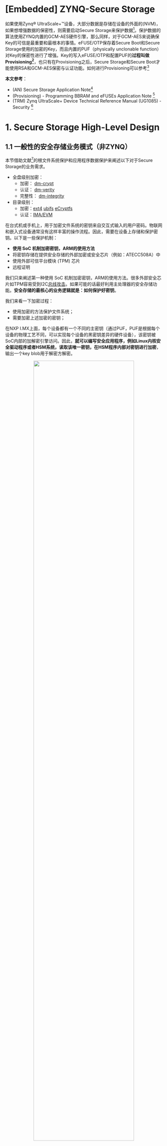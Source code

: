 # [Embedded] ZYNQ-Secure Storage

如果使用Zynq® UltraScale+™设备，大部分数据是存储在设备的外面的(NVM)，如果想增强数据的保密性，则需要启动Secure Storage来保护数据[^1]。保护数据的算法使用ZYNQ内置的GCM-AES硬件引擎，那么同样，对于GCM-AES来说确保Key的可信是最重要和最根本的事情。eFUSE/OTP保存着Secure Boot和Secure Storage使用的加密的Key，而且内置的PUF（physically unclonable function）对Key的保密性进行了增强。Key的写入eFUSE/OTP和配置PUF的**过程叫做Provisioning[^2]**，也只有在Provisioning之后，Secure Storage和Secure Boot才能使用RSA和GCM-AES保密与认证功能。如何进行Provisioning可以参考[^2]

**本文参考**：
* (AN) Secure Storage Application Note[^1]
* (Provisioning) - Programming BBRAM and eFUSEs Application Note [^2]
* (TRM) Zynq UltraScale+ Device Technical Reference Manual (UG1085) - Security [^3]

# 1. Secure Storage High-Level Design

## 1.1 一般性的安全存储业务模式（非ZYNQ）

本节借助文献[^4]的根文件系统保护和应用程序数据保护来阐述以下对于Secure Storage的业务需求。
* 全盘级别加密：
	* 加密： [dm-crypt](https://gitlab.com/cryptsetup/cryptsetup/wikis/DMCrypt)
	* 认证： [dm-verity](https://source.android.com/docs/security/features/verifiedboot/dm-verity)
	* 完整性： [dm-integrity](https://kernel.googlesource.com/pub/scm/linux/kernel/git/kasatkin/linux-digsig/+/dm-integrity/Documentation/device-mapper/dm-integrity.txt)
* 目录级别：
	* 加密：[ext4](https://wiki.archlinux.org/index.php/ext4#Using_file-based_encryption) [ubifs](https://lwn.net/Articles/707900/) [eCryptfs](https://wiki.archlinux.org/title/ECryptfs)
	* 认证：[IMA/EVM](https://sourceforge.net/p/linux-ima/wiki/Home/)

在台式机或手机上，用于加密文件系统的密钥来自交互式输入的用户密码。物联网和嵌入式设备通常没有这样丰富的操作流程。因此，需要在设备上存储和保护密钥。以下是一些保护机制：
-   **使用 SoC 机制加密密钥，ARM的使用方法**
-   将密钥存储在提供安全存储的外部加密或安全芯片（例如：ATECC508A）中
-   使用外部可信平台模块 (TPM) 芯片
-   远程证明

我们只来阐述第一种使用 SoC 机制加密密钥，ARM的使用方法。很多外部安全芯片如TPM容易受到I2C[总线攻击](https://github.com/nccgroup/TPMGenie)。如果可能的话最好利用主处理器的安全存储功能。**安全存储的最核心的业务逻辑就是：如何保护好密钥**。

我们来看一下加密过程：
* 使用加密的方法保护文件系统；
* 需要加密上述加密的密钥；

在NXP I.MX上面，每个设备都有一个不同的主密钥（通过PUF，PUF是根据每个设备的物理工艺不同，可以实现每个设备的黑密钥差异的硬件设备），该密钥被SoC内部的加解密引擎访问。因此，**就可以编写安全应用程序，例如Linux内核安全驱动程序或者HSM系统，读取该唯一密钥，在HSM程序内部对密钥进行加密**，输出一个key blob用于解密方解密。

<div align='center'><img src="https://raw.githubusercontent.com/carloscn/images/main/typora202211081517172.png" width="80%" /></div> 

如上图所示：
* 先对文件系统进行加密，使用的密钥就是文件加密的密钥key0；
* 再对key0进行加密（调用HSM或者Linux内核安全程序或者自己编写安全服务程序，需要保证解密方也能被调用）
* 解密过程就是先call安全系统HSM或者Linux内核安全程序或者安全应用解密密钥，拿到密钥之后解密文件系统。

这个就是一般的文件系统的加密模型。

##  1.2 ZYNQ的Secure Storage设计

在上述的加密模型中，需要引入HSM或者Linux内核安全服务程序用来对文件系统加密的密钥进行加解密。在ZYNQ中可以使用PUF硬件来满足加密的需求。PUF硬件根据物理工艺不同，可以对写入eFUSE的密钥进行加扰和解扰（也算是一种加密手段），因此使实际存储在eFUSE上的每个设备的black key都是不一样的，这就保证了唯一性。

我们可以对一批设备假定1万台，管理员生成一个红密钥作为文件系统加密的密钥，管理员需要为每台设备Provisioning这个红密钥到eFUSE上，并启动PUF功能。这一万台设备的实际存储的黑密钥都是不一样的。这就能够抵御侧信道攻击，即便是有人用功率分析，分析出eFUSE的密钥，拿到的也是黑密钥，没有任何的实际用处。

PUF可以理解为一个函数，这个函数输入红密钥、IV、ID等信息，输出一个AES-GCM加密的key blob结果，包含了tag、密文等。当我们要使用密钥解密文件系统的时候，则需要先把key blob输入进去，此时，ZYNQ读取到key blob则对输入的tag和密文解密，解密之后就可以拿到真实的红密钥，也会对tag进行验证，tag验证通过，红密钥才可信，解密者拿红密钥对文件系统进行解密。**ZYNQ只是对密钥加密和解密做了封装，而文件系统的加密解密需要自己的应用程序来做**。

### 1.2.1 加密解密High-Level角度过程

#### Alice的加密

我们来看看Alice加密过程，Alice产生一个Red Key，用于真实文件系统加密，Alice把Red Key注入FPGA中，得到了密文的Key Blob。与此同时，Alice使用Red Key对文件加密，得到加密了的文件系统。

<div align='center'><img src="https://raw.githubusercontent.com/carloscn/images/main/typora202211081733463.png" width="90%" /></div> 

#### Bob的解密

Bob拿到Key Blob之后喂给FPGA，FPGA会输出Red Key和一个GCM的AUTH结果，如果AUTH结果通过，那么Bob可以使用红密钥对加密的文件进行解密，最后拿到解密后的文件。

<div align='center'><img src="https://raw.githubusercontent.com/carloscn/images/main/typora202211081739905.png" width="90%" /></div> 

FPGA在这里充当的角色是对Red Key进行加解密验证。

### 1.2.2 FPGA SoC内部过程

如图所示，为Alice加密和Bob解密在External Memory以及FPGA SoC内部的加解密全过程：

![](https://raw.githubusercontent.com/carloscn/images/main/typora202211081833341.png)

在FPGA SoC内部，主要是利用PUF的物理特性，产生一个PUF Key，用做内部数据加密的密钥。FPGA内部依旧使用AES-GCM-256来完成加密操作。Alice和Bob可以在External Memory协商数据加密的方式。

在FPGA内部，生成的黑色密钥是被写入到eFUSE中的，正因为每一个PUF的物理工艺不同导致的即便是红密钥一致，也会让每个设备的eFUSE内部的黑密钥不一致。这就达到了防止DPA的目的。

#### 加密过程

如图，注，**这里的New Data指的就是Alice的Red Key**。

<div align='center'><img src="https://raw.githubusercontent.com/carloscn/images/main/typora202211081744591.png" width="90%" /></div> 

1. Alice把明文Red Key喂给FPGA；
2. FPGA产生一个PUF使用的Key（PUF物理工艺差异产生的数，不同芯片不一致，同一个芯片就是一致的），用于把Red Key加密成为一个Black Key，并写入eFUSE;
3. FPGA输出Black Key和TAG值，到外部内存；
4. FPGA读回Black Key和TAG值，组成Key Blob；
5. FPGA对Black Key进行解密，解密得到一个TAG1的值；
6. FPGA对比TAG1和TAG是否一致，以此检验是否加密成功；若不一致，进入“惩罚”流程，比如烧写FUSE的User Data，告知解密失败过。

#### 1.2.3 解密过程

解密的过程：

<div align='center'><img src="https://raw.githubusercontent.com/carloscn/images/main/typora202211081757910.png" width="90%" /></div> 

1. Bob把Key Blob输入到FPGA内部；
2. FPGA读取到Key Blob分离出black key和TAG；
3. FPGA重新让PUF产生一个Key（PUF物理工艺差异产生的数，同一个设备，这个值必然一致）；
4. FPGA使用PUF产生的Key解密black key成为red key，并输出TAG1；
5. FPGA校验TAG1和Key Blob输入的TAG是否一致，若一致则解密成功并输出Red Key。

### 1.2.2 FPGA的安全角度考量

在ZYNQ内部，有很多安全关键因素在设计中被考虑到，我们应该熟悉其背后的设计逻辑，明白他们的设计意图。一种是对于防重放攻击的抵御，一种是防DPA，除此之外还有对black KEY 考量[FIPS legal KEK](https://csrc.nist.gov/csrc/media/projects/cryptographic-module-validation-program/documents/fips140-2/FIPS1402IG.pdf)的因素。

#### 防重放攻击

防重放攻击的设计体现在，Alice对于Red Key的输入不光是有 Red Key和IV这些成分，除此之外还有ID放入到OTP的256bits长度的User Data里面。Alice产生Key之后，可以增加ID，在解密的时候，除了要验证解密的信息的GCM的TAG之外，还要对比解析出来的ID信息，和OTP/eFUSE上的ID进行对比。这样就可以有效的抵御重放攻击。

#### 功率分析攻击（DPA）

PUF Key是直接加载到SoC内部的加密引擎中的。为了防止PUF Key被分析出来，ZYNQ给了两个建议：
* 尽量让User Data短。PUF Key在SoC中不是对所有的数据加密，而是加密第一部分，因此存在没有加密的部分。如果User Data过长，就难保后面的数据的保密性。入侵者Mallory很可能使用DPA功率分析分析出后面User Data的数据；
* 如果User Data不得不做的很长。ZYNQ推荐使用Rolling Key/OP Key的方式，进行加密；

##### OP Key

实际上在boot中也不希望使用私密的key频繁加密，以下是提供了OP Key方法来帮忙减少使用私密的key：

<div align='center'><img src="https://raw.githubusercontent.com/carloscn/images/main/typora202211091413838.png" width="90%" /></div> 

bootgen在生成image的时候，会把op key放到image header里面，还包含了IV这类的信息。当需要进行解密的时候，使用私密的key对第一个块进行解密，从解密的信息中读取OP key，然后利用该key解下一个块，以此类推。这样私密的Key只使用了一次。

Note， **DPA功率分析，可以通过频谱分析出eFUSE上的数据**。

##### Keys Rolling

以下为Key Rolling的过程：

![](https://raw.githubusercontent.com/carloscn/images/main/typora202211091425649.png)

#### FIPS Legay的key审查

使用SoC PUF产生的加密数据，也就是Block Key，如果作为Key的话，处于密码学安全边界之外，换句话说，此密钥不符合FIPS-legal KEK标准。因此我们需要在产生Red Key阶段就产生一个符合FIPS标准的Key，这样加密出来的Key就会处于密码学安全边界内。

# 2. Secure Storage Low-Level Design

## 2.1 eFUSE/OTP Provisioning

eFUSE array包含一个256的块，在这个块里面提供GCM-AES-256的key给加解密引擎。eFUSE的key可以存储为明文形式（red key），混淆模式（gray key），或者是加密模式（black key）。

eFUSE的写入过程叫做Provisioning。通过PJTAG（on MIO）使RPU或者APU处理器写寄存器的方式完成Provisioning。 [Ref, Programming BBRAM and eFUSEs Application Note (XAPP1319)](https://docs.xilinx.com/r/dqE2tE0k~iMhpEDoQwXIKg/kdP~nr5__We0rfXUfmQbXQ?section=XREF_13077_20_Programming).

在一些老的ZYNQ设计中是支持读回操作来验证写入的eFUSE数据是否正确。但对于现阶段的ZYNQ来说具备很高的风险性，所以这个途径已经被**关闭读回**了。取而代之的是，写入eFUSE之后同时会返回CRC32，可以通过对比返回的CRC来确定值是否正确。

从安全角度来看，无法确定“一次性”的功能给eFUSE带来多少的增益。但是要注意，写eFUSE的时候不要用SPA对密钥进行分析，也要确保电压稳定，否则可能导致eFUSE写入失败。

最后，请注意通过APB总线，可以加载Key到 key update register中。这个设计主要是为了boot阶段使用了rolling key，对不同块加密的时候要频繁的换key。就是通过这个寄存器实现。

### HRoTS

ZYNQ的HRoTS基于RSA-4096认证，而且需要基于两类的public key：

![](https://raw.githubusercontent.com/carloscn/images/main/typora202211091421374.png)

Primay的2个公钥，一个需要存储在外部的内存中，一个需要把其hash值存入eFUSE；因此，Primay的pk hash是一个根凭证。

<div align='center'><img src="https://raw.githubusercontent.com/carloscn/images/main/typora202211091423224.png" width="60%" /></div> 

最小需要做Provisioning的信息如上。

## 2.2 eFUSE layout

存在两类eFUSE，一个是256-PS的eFUSEs，还有是128-PL的eFUSEs。

参考： https://docs.xilinx.com/r/dqE2tE0k~iMhpEDoQwXIKg/2Ubsx6RiXaJnAO2rAuCVYA?section=XREF_67790_Zynq_UltraScale

| Size | Name                                                                                                                                                                                                                                | Description                                                                                                                                                                                                                                                                                                     | XilSKey Name:XSK_EFUSEPS_                            |
|  ----  |  ----  |  ----  |  ----  |
| 32   | USER_{0:7}                                                                                                                                                                                                                          | 256 user defined eFUSEs:**Note:** In the **input.h**file (see text), write data in the XSK_EFUSEPS_USER{0:7}_FUSES macro and execute the write by setting the XSK_EFUSEPS_USER{0:7}_FUSE macro = True.                                                                                              | USER{0:7}_FUSE                                       |
| 1    | USER_WRLK                                                                                                                                                                                                                           | 8 user-defined eFUSE locks.USER_WRLK columns:0: Locks USER_0,1: Locks USER_1,...7: Locks USER_7,**Note:** Each eFUSE permanently locks the entire corresponding user-defined USER_{0:7} eFUSE row so it cannot be changed.                                                                                | USER_WRLK_{0:7}                                      |
| 1    | LBIST_EN                                                                                                                                                                                                                            | Enables logic BIST to run during boot.                                                                                                                                                                                                                                                                          | LBIST_EN                                             |
| 3    | LPD_SC                                                                                                                                                                                                                              | Enables zeroization of registers in low power domain (LBD) during boot.**Note:** Any of the eFUSE programmed will perform zeroization. Xilinx recommends programming all of them.                                                                                                                         | LPD_SC_EN                                            |
| 3    | FPD_SC                                                                                                                                                                                                                              | Enables zeroization of registers in full power domain (FBD) during boot.**Note:** MGTs must be powered to perform zeroization of the FPD.**Note:** Any of the eFUSE programmed will perform zeroization. Xilinx recommends programming all of them.                                                 | FPD_SC_EN                                            |
| 3    | PBR_BOOT_ERROR                                                                                                                                                                                                                      | When programmed, boot is halted on any PMU error.                                                                                                                                                                                                                                                               | PBR_BOOT_ERR                                         |
| 32   | CHASH                                                                                                                                                                                                                               | PUF helper data                                                                                                                                                                                                                                                                                                 | N/A - handled by PUF registration software directly. |
| 24   | AUX                                                                                                                                                                                                                                 | PUF helper data: ECC vector                                                                                                                                                                                                                                                                                     | N/A - handled by PUF registration software directly. |
| 1    | SYN_INVLD                                                                                                                                                                                                                           | Invalidates PUF helper data stored in eFUSEs.                                                                                                                                                                                                                                                                   | XSK_PUF_SYN_INVALID                                  |
| 1    | SYN_LOCK                                                                                                                                                                                                                            | Locks PUF helper data from future programming.                                                                                                                                                                                                                                                                  | XSK_PUF_SYN_WRLK                                     |
| 1    | REG_DIS                                                                                                                                                                                                                             | Disables PUF registration.                                                                                                                                                                                                                                                                                      | XSK_PUF_REGISTER_DISABLE                             |
| 1    | AES_RD                                                                                                                                                                                                                              | Disables the AES key CRC integrity check for eFUSE key storage.                                                                                                                                                                                                                                                 | AES_RD_LOCK                                          |
| 1    | AES_WR                                                                                                                                                                                                                              | Locks AES key from future programming.                                                                                                                                                                                                                                                                          | AES_WR_LOCK                                          |
| 1    | ENC_ONLY[^(1)^](https://docs.xilinx.com/r/dqE2tE0k~iMhpEDoQwXIKg/2Ubsx6RiXaJnAO2rAuCVYA?section=XREF_29338_1_IMPORTANT)[^(2)^](https://docs.xilinx.com/r/dqE2tE0k~iMhpEDoQwXIKg/2Ubsx6RiXaJnAO2rAuCVYA?section=XREF_36827_2_When_the_ENC) | When programmed, all partitions are required to be encrypted. Xilinx recommends using this only if security is required and the hardware root of trust (RSA_EN) is not used.                                                                                                                                    | ENC_ONLY                                             |
| 1    | BBRAM_DIS                                                                                                                                                                                                                           | Disables the use of the AES key stored in BBRAM.                                                                                                                                                                                                                                                                | BBRAM_DISABLE                                        |
| 1    | ERR_DIS                                                                                                                                                                                                                             | Prohibits error messages from being read via JTAG (ERROR_STATUS register).**Note:** The error is still readable from inside the device.                                                                                                                                                                   | ERR_DISABLE                                          |
| 1    | JTAG_DIS[^(1)^](https://docs.xilinx.com/r/dqE2tE0k~iMhpEDoQwXIKg/2Ubsx6RiXaJnAO2rAuCVYA?section=XREF_29338_1_IMPORTANT)                                                                                                                | Disables JTAG. IDCODE and BYPASS are the only allowed commands.                                                                                                                                                                                                                                                 | JTAG_DISABLE                                         |
| 1    | DFT_DIS[^(1)^](https://docs.xilinx.com/r/dqE2tE0k~iMhpEDoQwXIKg/2Ubsx6RiXaJnAO2rAuCVYA?section=XREF_29338_1_IMPORTANT)                                                                                                                 | Disables design for test (DFT) boot mode.                                                                                                                                                                                                                                                                       | DFT_DISABLE                                          |
| 3    | PROG_GATE                                                                                                                                                                                                                           | When programmed, these fuses prohibit the PROG_GATE feature from being engaged. If any of these are programmed, the PL is always reset when the PS is reset.**Note:** Only one eFUSE needs to be programed to prohibit the PROG_GATE feature from being engaged. Xilinx recommends programming all three. | PROG_GATE_DISABLE                                    |
| 1    | SEC_LK                                                                                                                                                                                                                              | When programmed, the device does not enable BSCAN capability while in secure lockdown.                                                                                                                                                                                                                          | SECURE_LOCK                                          |
| 15   | RSA_EN[^(1)^](https://docs.xilinx.com/r/dqE2tE0k~iMhpEDoQwXIKg/2Ubsx6RiXaJnAO2rAuCVYA?section=XREF_29338_1_IMPORTANT)[^(2)^](https://docs.xilinx.com/r/dqE2tE0k~iMhpEDoQwXIKg/2Ubsx6RiXaJnAO2rAuCVYA?section=XREF_36827_2_When_the_ENC)   | When any one of the eFUSEs is programmed, every boot must be authenticated using RSA. Xilinx recommends programming all 15 eFUSEs.                                                                                                                                                                              | RSA_ENABLE                                           |
| 1    | PPK0_WR                                                                                                                                                                                                                             | Primary public key write lock. When programmed, this prohibits future programming of PPK0.                                                                                                                                                                                                                      | PPK0_WR_LOCK                                         |
| 2    | PPK0_INVLD                                                                                                                                                                                                                          | When either of the eFUSEs are programmed, PPK0 is revocated. Xilinx recommends programming both eFUSEs when revocating PPK0.                                                                                                                                                                                    | PPK0_INVLD                                           |
| 1    | PPK1 WR                                                                                                                                                                                                                             | Primary public key write lock. When programmed this prohibits future programming of PPK1.                                                                                                                                                                                                                       | PPK1_WR_LOCK                                         |
| 2    | PPK1_INVLD                                                                                                                                                                                                                          | When either of the eFUSEs are programmed, PPK1 is revocated. Xilinx recommends programming both eFUSEs when revocating PPK1.                                                                                                                                                                                    | PPK1_INVLD                                           |
| 32   | SPK_ID                                                                                                                                                                                                                              | Secondary public key ID.**Note:** Write the SPK ID bits into the XSK_EFUSEPS_SPK_ID eFUSE array and set XSK_EFUSEPS_SPKID = True.                                                                                                                                                                         | SPK_ID                                               |
| 256  | AES                                                                                                                                                                                                                                 | User AES key**Note:** Write data in the XSK_EFUSEPS_AES_KEY macro and execute the write by setting the XSK_EFUSEPS_WRITE_AES_KEYmacro = True.                                                                                                                                                             | AES_KEY                                              |
| 384  | PPK0                                                                                                                                                                                                                                | User primary public key0 HASH**Note:** Write data in the XSK_EFUSEPS_PPK0_HASH macro. To program 256 bits, use the LSBs and set XSK_EFUSEPS_PPK0_IS_SHA3 = False. To program 384 bits, set XSK_EFUSEPS_PPK0_IS_SHA3 = True. Execute the write by setting the XSK_EFUSEPS_WRITE_PPK0_HASH macro = True.    | PPK0_HASH                                            |
| 384  | PPK1                                                                                                                                                                                                                                | User primary public key1 HASH**Note:** Write data in the XSK_EFUSEPS_PPK1_HASH macro. To program 256 bits, use the LSBs and set XSK_EFUSEPS_PPK1_IS_SHA3 = False. To program 384 bits, set XSK_EFUSEPS_PPK1_IS_SHA3 = True. Execute the write by setting the XSK_EFUSEPS_WRITE_PPK1_HASH macro = True.    | PPK1_HASH                                            |
| N/A  | PUF_HD                                                                                                                                                                                                                              | Syndrome of PUF HD. These eFUSEs are programmed using Xilinx provided software, Xilskey                                                                                                                                                                                                                         | N/A - handled by PUF registration software directly. |

这个表，很关键，Xilinx不接受返回材料DMA。在操作这些位的时候，尤其是Provisioning的时候，会影响其他非安全的测试。

>**IMPORTANT**: THESE INSTRUCTIONS MODIFY THE EFUSES ON THE ZCU102 DEVELOPMENT BOARD AND MAY LIMIT FUTURE USE OF THE DEVELOPMENT BOARD FOR NON-SECURE TESTING AND DEBUGGING!

## 2.2 PUF

### 2.2.1 PUF operations

只有CSU可以访问PUF，所以PUF的初始化包括黑密钥的产生，必然是在CSU阶段完成。PUF暴露出以下接口供CSU操作：

|  Command   | Description  |
|  ----  | ----  |
| Registration  | 产生一个新的KEK并且关联helper data |
| Re-registration  | 产生一个新的KEK并且关联**新的**helper data  |
| Reuse  | 使用已经存在的KEK进行加解密，并且关联helper data  |

当一个设备上电的时候，CSU bootROM会检测已经校验过的boot header，确认以下信息：
* 是否使用了PUF；
* 加密的密钥存储在哪里？（eFUSE 或者 boot image）
* helper data存储在哪里？（eFUSE 或者 boot image）

接着CSU初始化PUF，并且加载helper data，最后产生KEK，`这个过程叫做regeneration`。一旦KEK产生成功，CSU bootROM使用它来解密剩下boot image需要的key。

### 2.2.2 PUF Control eFUSEs

eFUSE也给PUF留了一些功能接口：

|  Command   | Description  |
|  ----  | ----  |
| REG_DIS  | 屏蔽PUF的注册 |
| SYN_INVALID  | 使存在eFUSE上的helper data无效  |
| SYN_LOCK  | 屏蔽修改eFUSE上的helper data的功能  |

Xilinx也做了PUF的强度分析，包含加密，安全强度KEK，过温过压的测试的数据报告，需要联系FAE或者销售才可以拿到这个报告。

### 2.2.3 PUF Helper Data

PUF使用大约4Kb的辅助数据来帮助PUF在正确的寿命、规定的工作温度和电压范围内重新创建原始KEK值。辅助数据由Syndrome值、Aux值和Chash值组成（请参见表：PUF辅助数据）。助手数据可以存储在eFUSE或引导映像中。

| PUF Helper Data Field | Size (Bits) | Description |
| ------- | ------------- | ------------- |
| Syndrome | 4060 | 鉴于环形振荡器在温度、电压和时间上的微小变化，这些比特有助于PUF恢复正确的PUF特征 |
| Aux | 24 | 这是一个汉明码，允许PUF对PUF签名执行某种程度的纠错。 |
| Chash | 32 | 这是PUF签名的散列，允许PUF识别重新生成的签名是否正确。•如果CHASH未编程，则只要使用（BH_auth或rsa_en），就可以使用BH黑键。•如果对CHASH进行了编程，则只要（使用bh_auth或rsa_en）且eFUSE综合征数据未失效，就可以使用eFUSE黑键。•如果对CHASH进行了编程，则只要使用（BH_auth或rsa_en）且efuse综合征数据无效，就可以使用BH黑键。 |

# 3. Example

## 3.1 Provisioning
### 3.1.1 Gen Key
### 3.1.2 PUF eFUSE config
### 3.1.3 RSA eFUSE config

## 3.2 PUF Enc/Dec demo

# Ref
[^1]:[External Secure Storage Using the PUF Application Note](https://docs.xilinx.com/r/en-US/xapp1333-external-storage-puf/External-Secure-Storage-Using-the-PUF-Application-Note)
[^2]:[Programming BBRAM and eFUSEs Application Note (XAPP1319)](https://docs.xilinx.com/v/u/en-US/xapp1319-zynq-usp-prog-nvm)
[^3]:[Zynq UltraScale+ Device Technical Reference Manual (UG1085) - Security](https://docs.xilinx.com/r/en-US/ug1085-zynq-ultrascale-trm/Introduction?tocId=A~Ce_pZ6I0b4P1VxSk8qcg)
[^4]:[secure-boot-encrypted-data-storage](https://www.timesys.com/security/secure-boot-encrypted-data-storage/)



